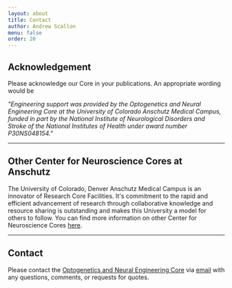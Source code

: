 ```yaml
---
layout: about
title: Contact
author: Andrew Scallon
menu: false
order: 20
---
```


## Acknowledgement
Please acknowledge our Core in your publications. An appropriate wording would be

*"Engineering support was provided by the Optogenetics and Neural Engineering Core at the University of Colorado Anschutz Medical Campus, funded in part by the National Institute of Neurological Disorders and Stroke of the National Institutes of Health under award number P30NS048154."*

---

## Other Center for Neuroscience Cores at Anschutz
The University of Colorado, Denver Anschutz Medical Campus is an innovator of Research Core Facilities. It's commitment to the rapid and efficient advancement of research through collaborative knowledge and resource sharing is outstanding and makes this University a model for others to follow. You can find more information on other Center for Neuroscience Cores [here](http://www.ucdenver.edu/academics/colleges/medicalschool/departments/medicine/Pages/CR-AMC-Research-Cores.aspx).

---

## Contact
Please contact the [Optogenetics and Neural Engineering Core](/ONECoreSite/about/) via [email](mailto:neuralengineering@ucdenver.edu) with any questions, comments, or requests for quotes.
